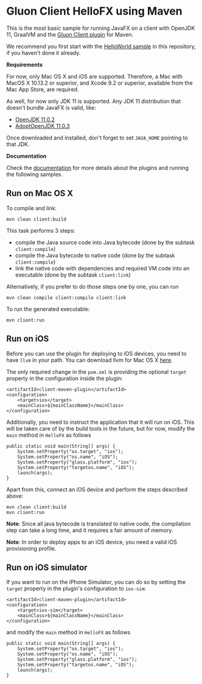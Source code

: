 # Gluon Client HelloFX using Maven

This is the most basic sample for running JavaFX on a client with OpenJDK 11, GraalVM and the 
[Gluon Client plugin](https://github.com/gluonhq/client-maven-plugin/) for Maven.

We recommend you first start with the [HelloWorld sample](https://github.com/gluonhq/client-samples/tree/master/Maven/HelloWorld) in this repository, if you haven't done it already.

**Requirements**

For now, only Mac OS X and iOS are supported. Therefore, a Mac with MacOS X 10.13.2 or superior, and Xcode 9.2 or superior, available from the Mac App Store, are required.

As well, for now only JDK 11 is supported. Any JDK 11 distribution that doesn't bundle JavaFX is valid, like:

- [OpenJDK 11.0.2](https://download.java.net/java/GA/jdk11/9/GPL/openjdk-11.0.2_osx-x64_bin.tar.gz)
- [AdoptOpenJDK 11.0.3](https://github.com/AdoptOpenJDK/openjdk11-binaries/releases/download/jdk-11.0.3%2B7/OpenJDK11U-jdk_x64_mac_hotspot_11.0.3_7.tar.gz) 

Once downloaded and installed, don't forget to set `JAVA_HOME` pointing to that JDK.

**Documentation**

Check the [documentation](https://docs.gluonhq.com/client) for more details about the plugins and running the following samples.

## Run on Mac OS X

To compile and link:

    mvn clean client:build
    
This task performs 3 steps: 

* compile the Java source code into Java bytecode (done by the subtask `client:compile`)
* compile the Java bytecode to native code (done by the subtask `client:compile`)
* link the native code with dependencies and required VM code into an executable (done by the subtask `client:link`)

Alternatively, if you prefer to do those steps one by one, you can run

    mvn clean compile client:compile client:link

To run the generated executable:
    
    mvn client:run

## Run on iOS

Before you can use the plugin for deploying to iOS devices, you need to have `llvm` in your path. You can download llvm for 
Mac OS X <a href="http://releases.llvm.org/6.0.0/clang+llvm-6.0.0-x86_64-apple-darwin.tar.xz">here</a>.

The only required change in the `pom.xml` is providing the optional `target` property in the configuration inside the plugin:
```
<artifactId>client-maven-plugin</artifactId>
<configuration>
    <target>ios</target>
    <mainClass>${mainClassName}</mainClass>
</configuration>
```

Additionally, you need to instruct the application that it will run on iOS. This will be taken care of by the build tools in the 
future, but for now, modify the `main` method in `HelloFX` as follows

```
public static void main(String[] args) {
    System.setProperty("os.target", "ios");
    System.setProperty("os.name", "iOS");
    System.setProperty("glass.platform", "ios");
    System.setProperty("targetos.name", "iOS");
    launch(args);
}
```

Apart from this, connect an iOS device and perform the steps described above:

    mvn clean client:build
    mvn client:run

**Note**: Since all java bytecode is translated to native code, the compilation step can take a long time, and it requires a fair amount of memory.

**Note**: In order to deploy apps to an iOS device, you need a valid iOS provisioning profile.

## Run on iOS simulator

If you want to run on the iPhone Simulator, you can do so by setting the `target` property in the plugin's configuration to `ios-sim`:
```
<artifactId>client-maven-plugin</artifactId>
<configuration>
    <target>ios-sim</target>
    <mainClass>${mainClassName}</mainClass>
</configuration>
```

and modify the `main` method in `HelloFX` as follows
    
```
public static void main(String[] args) {
    System.setProperty("os.target", "ios");
    System.setProperty("os.name", "iOS");
    System.setProperty("glass.platform", "ios");
    System.setProperty("targetos.name", "iOS");
    launch(args);
}
```